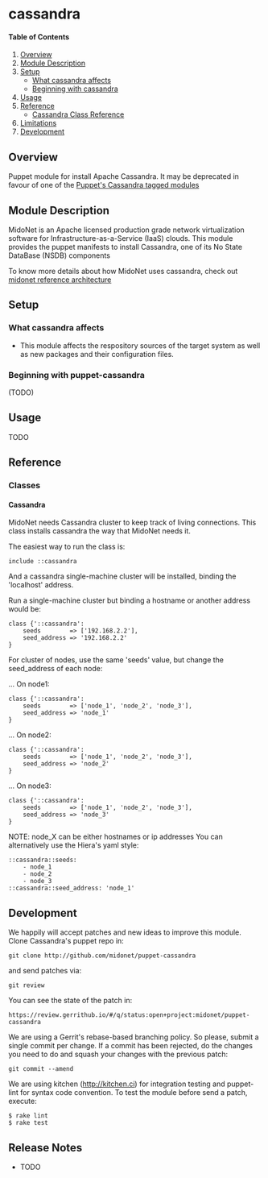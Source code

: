 # cassandra

#### Table of Contents

1. [Overview](#overview)
2. [Module Description](#module-description)
3. [Setup](#setup)
    * [What cassandra affects](#what-cassandra-affects)
    * [Beginning with cassandra](#beginning-with-cassandra)
4. [Usage](#usage)
5. [Reference](#reference)
    * [Cassandra Class Reference](#cassandra)
6. [Limitations](#limitations)
7. [Development](#development)

## Overview

Puppet module for install Apache Cassandra. It may be deprecated in favour of
one of the [Puppet's Cassandra tagged modules](https://forge.puppetlabs.com/modules?utf-8=%E2%9C%93&sort=rank&q=cassandra)

## Module Description

MidoNet is an Apache licensed production grade network virtualization software
for Infrastructure-as-a-Service (IaaS) clouds. This module provides the puppet
manifests to install Cassandra, one of its No State DataBase (NSDB) components

To know more details about how MidoNet uses cassandra, check out [midonet
reference
architecture](http://docs.midonet.org/docs/latest/reference-architecture/content/cassandra.html)

## Setup

### What cassandra affects

* This module affects the respository sources of the target system as well as
  new packages and their configuration files.

### Beginning with puppet-cassandra

(TODO)

## Usage

TODO

## Reference

### Classes

#### Cassandra

MidoNet needs Cassandra cluster to keep track of living connections. This class
installs cassandra the way that MidoNet needs it.

The easiest way to run the class is:

    include ::cassandra

And a cassandra single-machine cluster will be installed, binding the
'localhost' address.

Run a single-machine cluster but binding a hostname or another address
would be:

    class {'::cassandra':
        seeds        => ['192.168.2.2'],
        seed_address => '192.168.2.2'
    }

For cluster of nodes, use the same 'seeds' value, but change the
seed_address of each node:

... On node1:

    class {'::cassandra':
        seeds        => ['node_1', 'node_2', 'node_3'],
        seed_address => 'node_1'
    }

... On node2:

    class {'::cassandra':
        seeds        => ['node_1', 'node_2', 'node_3'],
        seed_address => 'node_2'
    }

... On node3:

    class {'::cassandra':
        seeds        => ['node_1', 'node_2', 'node_3'],
        seed_address => 'node_3'
    }

NOTE: node_X can be either hostnames or ip addresses
You can alternatively use the Hiera's yaml style:

    ::cassandra::seeds:
        - node_1
        - node_2
        - node_3
    ::cassandra::seed_address: 'node_1'

## Development

We happily will accept patches and new ideas to improve this module. Clone
Cassandra's puppet repo in:

    git clone http://github.com/midonet/puppet-cassandra

and send patches via:

    git review

You can see the state of the patch in:

    https://review.gerrithub.io/#/q/status:open+project:midonet/puppet-cassandra

We are using a Gerrit's rebase-based branching policy. So please, submit a
single commit per change. If a commit has been rejected, do the changes you need
to do and squash your changes with the previous patch:

    git commit --amend

We are using kitchen (http://kitchen.ci) for integration testing and puppet-lint
for syntax code convention. To test the module before send a patch, execute:

    $ rake lint
    $ rake test

## Release Notes

* TODO
